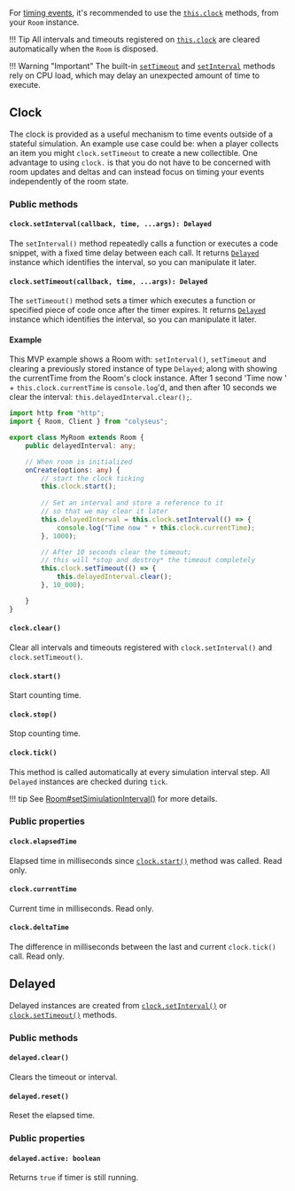 For [timing events](https://www.w3.org/TR/2011/WD-html5-20110525/timers.html),
it's recommended to use the [`this.clock`](/server/room/#clock-clocktimer) methods,
from your `Room` instance.

!!! Tip
    All intervals and timeouts registered on
    [`this.clock`](/server/room/#clock-clocktimer) are cleared automatically when
    the `Room` is disposed.

!!! Warning "Important"
    The built-in
    [`setTimeout`](https://developer.mozilla.org/en-US/docs/Web/API/WindowOrWorkerGlobalScope/setTimeout)
    and
    [`setInterval`](https://developer.mozilla.org/en-US/docs/Web/API/WindowOrWorkerGlobalScope/setInterval)
    methods rely on CPU load, which may delay an unexpected amount of time to execute.

## Clock

The clock is provided as a useful mechanism to time events outside of a stateful simulation. An example use case could be: when a player collects an item you might `clock.setTimeout` to create a new collectible. One advantage to using `clock.` is that you do not have to be concerned with room updates and deltas and can instead focus on timing your events independently of the room state.

### Public methods

#### `clock.setInterval(callback, time, ...args): Delayed`

The `setInterval()` method repeatedly calls a function or executes a code
snippet, with a fixed time delay between each call. It returns
[`Delayed`](#delayed) instance which identifies the interval, so you can
manipulate it later.

#### `clock.setTimeout(callback, time, ...args): Delayed`

The `setTimeout()` method sets a timer which executes a function or specified
piece of code once after the timer expires. It returns [`Delayed`](#delayed)
instance which identifies the interval, so you can manipulate it later.

#### Example

This MVP example shows a Room with: `setInterval()`, `setTimeout` and clearing a previously stored instance of type `Delayed`; along with showing the currentTime from the Room's clock instance.
After 1 second 'Time now ' + `this.clock.currentTime` is `console.log`'d, and then after 10 seconds we clear the interval: `this.delayedInterval.clear();`.

```typescript fct_label="TypeScript"
import http from "http";
import { Room, Client } from "colyseus";

export class MyRoom extends Room {
    public delayedInterval: any;

    // When room is initialized
    onCreate(options: any) {
        // start the clock ticking
        this.clock.start();
        
        // Set an interval and store a reference to it
        // so that we may clear it later
        this.delayedInterval = this.clock.setInterval(() => {
            console.log("Time now " + this.clock.currentTime);
        }, 1000);

        // After 10 seconds clear the timeout;
        // this will *stop and destroy* the timeout completely
        this.clock.setTimeout(() => {
            this.delayedInterval.clear();
        }, 10_000);

    }
}
```

#### `clock.clear()`

Clear all intervals and timeouts registered with `clock.setInterval()` and `clock.setTimeout()`.

#### `clock.start()`

Start counting time.

#### `clock.stop()`

Stop counting time.

#### `clock.tick()`

This method is called automatically at every simulation interval step. All
`Delayed` instances are checked during `tick`.

!!! tip
    See [Room#setSimiulationInterval()](/server/room/#setsimulationinterval-callback-milliseconds166) for more details.

### Public properties

#### `clock.elapsedTime`

Elapsed time in milliseconds since [`clock.start()`](#clockstart) method was called. Read only.

#### `clock.currentTime`

Current time in milliseconds. Read only.

#### `clock.deltaTime`

The difference in milliseconds between the last and current `clock.tick()` call. Read only.

## Delayed

Delayed instances are created from
[`clock.setInterval()`](#clocksetintervalcallback-time-args-delayed) or
[`clock.setTimeout()`](#clocksettimeoutcallback-time-args-delayed) methods.

### Public methods

#### `delayed.clear()`

Clears the timeout or interval.

#### `delayed.reset()`

Reset the elapsed time.

### Public properties

#### `delayed.active: boolean`

Returns `true` if timer is still running.

